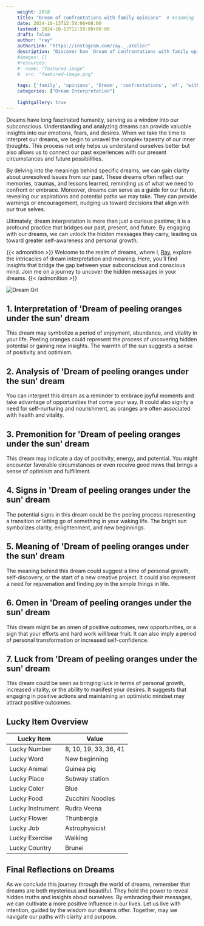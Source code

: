 ```yaml
---
    weight: 2018
    title: "Dream of confrontations with family opinions"  # Assuming 'title' column exists
    date: 2024-10-13T12:58:00+08:00
    lastmod: 2024-10-13T12:58:00+08:00
    draft: false
    author: "ray"
    authorLink: "https://instagram.com/ray._.atelier"
    description: "Discover how 'Dream of confrontations with family opinions' can interpret your future and uncover its significant meanings in your life."
    #images: []
    #resources:
    #- name: "featured-image"
    #  src: "featured-image.png"
    
    tags: ['family', 'opinions', 'Dream', 'confrontations', 'of', 'with']
    categories: ["Dream Interpretation"]
    
    lightgallery: true
---
```

    
Dreams have long fascinated humanity, serving as a window into our subconscious. Understanding and analyzing dreams can provide valuable insights into our emotions, fears, and desires. When we take the time to interpret our dreams, we begin to unravel the complex tapestry of our inner thoughts. This process not only helps us understand ourselves better but also allows us to connect our past experiences with our present circumstances and future possibilities.

By delving into the meanings behind specific dreams, we can gain clarity about unresolved issues from our past. These dreams often reflect our memories, traumas, and lessons learned, reminding us of what we need to confront or embrace. Moreover, dreams can serve as a guide for our future, revealing our aspirations and potential paths we may take. They can provide warnings or encouragement, nudging us toward decisions that align with our true selves.

Ultimately, dream interpretation is more than just a curious pastime; it is a profound practice that bridges our past, present, and future. By engaging with our dreams, we can unlock the hidden messages they carry, leading us toward greater self-awareness and personal growth.

{{< admonition >}}
Welcome to the realm of dreams, where I, [Ray](https://instagram.com/ray._.atelier), explore the intricacies of dream interpretation and meaning. Here, you’ll find insights that bridge the gap between your subconscious and conscious mind. Join me on a journey to uncover the hidden messages in your dreams.
{{< /admonition >}}

![Dream Grl](https://cdn.pixabay.com/photo/2017/11/02/03/35/gothic-2910057_1280.jpg "Dream Grl")

## 1. Interpretation of 'Dream of peeling oranges under the sun' dream
 This dream may symbolize a period of enjoyment, abundance, and vitality in your life. Peeling oranges could represent the process of uncovering hidden potential or gaining new insights. The warmth of the sun suggests a sense of positivity and optimism.

## 2. Analysis of 'Dream of peeling oranges under the sun' dream
 You can interpret this dream as a reminder to embrace joyful moments and take advantage of opportunities that come your way. It could also signify a need for self-nurturing and nourishment, as oranges are often associated with health and vitality.

## 3. Premonition for 'Dream of peeling oranges under the sun' dream
 This dream may indicate a day of positivity, energy, and potential. You might encounter favorable circumstances or even receive good news that brings a sense of optimism and fulfillment.

## 4. Signs in 'Dream of peeling oranges under the sun' dream
 The potential signs in this dream could be the peeling process representing a transition or letting go of something in your waking life. The bright sun symbolizes clarity, enlightenment, and new beginnings.

## 5. Meaning of 'Dream of peeling oranges under the sun' dream
 The meaning behind this dream could suggest a time of personal growth, self-discovery, or the start of a new creative project. It could also represent a need for rejuvenation and finding joy in the simple things in life.

## 6. Omen in 'Dream of peeling oranges under the sun' dream
 This dream might be an omen of positive outcomes, new opportunities, or a sign that your efforts and hard work will bear fruit. It can also imply a period of personal transformation or increased self-confidence.

## 7. Luck from 'Dream of peeling oranges under the sun' dream
 This dream could be seen as bringing luck in terms of personal growth, increased vitality, or the ability to manifest your desires. It suggests that engaging in positive actions and maintaining an optimistic mindset may attract positive outcomes.

## Lucky Item Overview
| Lucky Item          | Value              |
|---------------|--------------------|
| Lucky Number        | 8, 10, 19, 33, 36, 41  |
| Lucky Word          | New beginning |
| Lucky Animal        | Guinea pig |
| Lucky Place         | Subway station     |
| Lucky Color         | Blue     |
| Lucky Food          | Zucchini Noodles      |
| Lucky Instrument    | Rudra Veena |
| Lucky Flower        | Thunbergia    |
| Lucky Job           | Astrophysicist       |
| Lucky Exercise      | Walking  |
| Lucky Country       | Brunei    |


##  Final Reflections on Dreams

As we conclude this journey through the world of dreams, remember that dreams are both mysterious and beautiful. They hold the power to reveal hidden truths and insights about ourselves. By embracing their messages, we can cultivate a more positive influence in our lives. Let us live with intention, guided by the wisdom our dreams offer. Together, may we navigate our paths with clarity and purpose.
